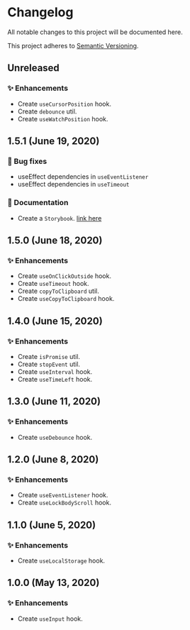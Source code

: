 <!--
  When editing this file keep in mind to:
  * Prefer clear English sentences to short abbreviations.
  * Keep the sections sorted in the same order:
    1. 🚨 Breaking changes
    2. ✨ Enhancements
    3. 🐛 Bug fixes
    4. 📝 Documentation
  * Put all unreleased changes in the top level "Unreleased" section.
-->

# Changelog

All notable changes to this project will be documented here.

This project adheres to [Semantic Versioning](http://semver.org/spec/v2.0.0.html).

## Unreleased

### ✨ Enhancements

- Create `useCursorPosition` hook.
- Create `debounce` util.
- Create `useWatchPosition` hook.

## 1.5.1 (June 19, 2020)

### 🐛 Bug fixes

- useEffect dependencies in `useEventListener`
- useEffect dependencies in `useTimeout`

### 📝 Documentation

- Create a `Storybook`. [link here](https://ttrmz.github.io/react-utils)

## 1.5.0 (June 18, 2020)

### ✨ Enhancements

- Create `useOnClickOutside` hook.
- Create `useTimeout` hook.
- Create `copyToClipboard` util.
- Create `useCopyToClipboard` hook.

## 1.4.0 (June 15, 2020)

### ✨ Enhancements

- Create `isPromise` util.
- Create `stopEvent` util.
- Create `useInterval` hook.
- Create `useTimeLeft` hook.

## 1.3.0 (June 11, 2020)

### ✨ Enhancements

- Create `useDebounce` hook.

## 1.2.0 (June 8, 2020)

### ✨ Enhancements

- Create `useEventListener` hook.
- Create `useLockBodyScroll` hook.

## 1.1.0 (June 5, 2020)

### ✨ Enhancements

- Create `useLocalStorage` hook.

## 1.0.0 (May 13, 2020)

### ✨ Enhancements

- Create `useInput` hook.
